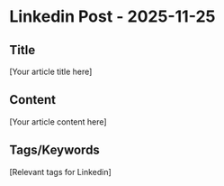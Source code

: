 # Linkedin Post - 2025-11-25

## Title
[Your article title here]

## Content
[Your article content here]

## Tags/Keywords
[Relevant tags for Linkedin]
